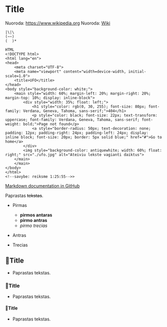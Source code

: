 # Title

Nuoroda: https://www.wikipedia.org
Nuoroda: [Wiki](https://www.wikipedia.org)
```
|\|\
(~~)
(  )*

```
```
HTML 
<!DOCTYPE html>
<html lang="en">
<head>
    <meta charset="UTF-8">
    <meta name="viewport" content="width=device-width, initial-scale=1.0">
    <title>UFO</title>
</head>
<body style="background-color: white;">
    <main style="width: 60%; margin-left: 20%; margin-right: 20%; margin-top: 10%; display: inline-block">
        <div style="width: 35%; float: left;">
            <h1 style="color: rgb(0, 30, 255); font-size: 80px; font-family: Verdana, Geneva, Tahoma, sans-serif;">404</h1>
            <p style="color: black; font-size: 22px; text-transform: uppercase; font-family: Verdana, Geneva, Tahoma, sans-serif; font-weight: bold;">Page not found</p>
            <a style="border-radius: 50px; text-decoration: none; padding: 12px; padding-right: 24px; padding-left: 24px; display: inline block; font-size: 20px; border: 5px solid blue;" href="#">Go to home</a>
        </div>
        <img style="background-color: antiquewhite; width: 60%; float: right;" src="./ufo.jpg" alt="Ateiviu lekste vagianti daiktus">
    </main>
    </main>
</body>
</html>
<!--savybe: reiksme 1:25:55-->>
```

[Markdown documentation in GitHub](https://docs.github.com/en/get-started/writing-on-github/getting-started-with-writing-and-formatting-on-github/basic-writing-and-formatting-syntax)

Paprastas ~~tekstas~~.

- Pirmas
    - **pirmos antaras**
    - **pirmo antras**
    - _pirmo trecias_

- Antras

- Trecias

## 🎯Title
- Paprastas tekstas.

### 🎯Title
- Paprastas tekstas.

#### 🎯Title
- Paprastas tekstas.
